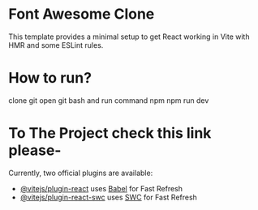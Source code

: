 # Font Awesome Clone

This template provides a minimal setup to get React working in Vite with HMR and some ESLint rules.
<h1>How to run?</h1>
clone git
open git bash and run command
npm
npm run dev

<h1>To The Project check this link please-</h1>

Currently, two official plugins are available:

- [@vitejs/plugin-react](https://github.com/vitejs/vite-plugin-react/blob/main/packages/plugin-react/README.md) uses [Babel](https://babeljs.io/) for Fast Refresh
- [@vitejs/plugin-react-swc](https://github.com/vitejs/vite-plugin-react-swc) uses [SWC](https://swc.rs/) for Fast Refresh
